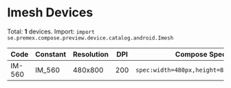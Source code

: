 # Imesh Devices

Total: **1** devices. Import: `import se.premex.compose.preview.device.catalog.android.Imesh`

| Code | Constant | Resolution | DPI | Compose Spec | Preview Usage |
|------|----------|------------|-----|-------------|---------------|
| IM-560 | IM_560 | 480x800 | 200 | `spec:width=480px,height=800px,dpi=200` | `@Preview(device = Imesh.IM_560)` |

<!-- Generated automatically. Do not edit manually. -->
